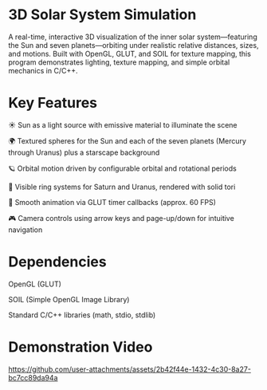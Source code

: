 # 3D Solar System Simulation

A real-time, interactive 3D visualization of the inner solar system—featuring the Sun and seven planets—orbiting under realistic relative distances, sizes, and motions. Built with OpenGL, GLUT, and SOIL for texture mapping, this program demonstrates lighting, texture mapping, and simple orbital mechanics in C/C++.

# Key Features

☀️ Sun as a light source with emissive material to illuminate the scene

🌍 Textured spheres for the Sun and each of the seven planets (Mercury through Uranus) plus a starscape background

🪐 Orbital motion driven by configurable orbital and rotational periods

💫 Visible ring systems for Saturn and Uranus, rendered with solid tori

🔄 Smooth animation via GLUT timer callbacks (approx. 60 FPS)

🎮 Camera controls using arrow keys and page-up/down for intuitive navigation

# Dependencies

OpenGL (GLUT)

SOIL (Simple OpenGL Image Library)

Standard C/C++ libraries (math, stdio, stdlib)

# Demonstration Video

https://github.com/user-attachments/assets/2b42f44e-1432-4c30-8a27-bc7cc89da94a

